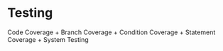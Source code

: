 Testing
=======

Code Coverage + Branch Coverage + Condition Coverage + Statement Coverage + System Testing
